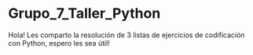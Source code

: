 # Grupo_7_Taller_Python
Hola! Les comparto la resolución de 3 listas de ejercicios de codificación con Python, espero les sea útil!
